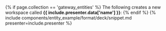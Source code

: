 {% if page.collection == 'gateway_entities' %}
  The following creates a new workspace called **{{ include.presenter.data['name'] }}**:
{% endif %}
{% include components/entity_example/format/deck/snippet.md presenter=include.presenter %}
